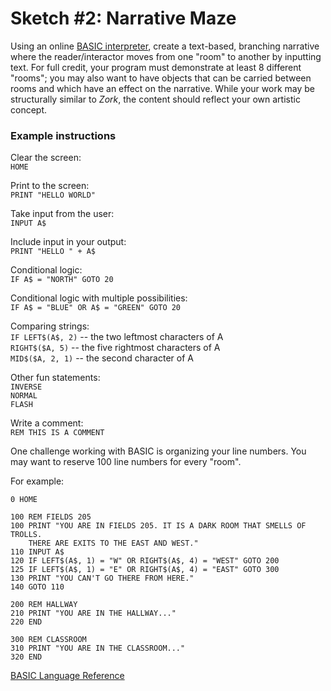 # Sketch #2: Narrative Maze

Using an online [BASIC interpreter](https://www.calormen.com/jsbasic/), create a text-based, branching narrative where the reader/interactor moves from one "room" to another by inputting text. For full credit, your program must demonstrate at least 8 different "rooms"; you may also want to have objects that can be carried between rooms and which have an effect on the narrative. While your work may be structurally similar to _Zork_, the content should reflect your own artistic concept.

### Example instructions

Clear the screen:  
`HOME`  

Print to the screen:  
`PRINT "HELLO WORLD"`  

Take input from the user:  
`INPUT A$`  

Include input in your output:  
`PRINT "HELLO " + A$`  

Conditional logic:  
`IF A$ = "NORTH" GOTO 20`  

Conditional logic with multiple possibilities:  
`IF A$ = "BLUE" OR A$ = "GREEN" GOTO 20`

Comparing strings:  
`IF LEFT$(A$, 2)` -- the two leftmost characters of A  
`RIGHT$($A, 5)` -- the five rightmost characters of A  
`MID$($A, 2, 1)` -- the second character of A  

Other fun statements:  
`INVERSE`  
`NORMAL`  
`FLASH`  

Write a comment:  
`REM THIS IS A COMMENT`


One challenge working with BASIC is organizing your line numbers. You may want to reserve 100 line numbers for every "room". 

For example:
```
0 HOME

100 REM FIELDS 205
100 PRINT "YOU ARE IN FIELDS 205. IT IS A DARK ROOM THAT SMELLS OF TROLLS. 
    THERE ARE EXITS TO THE EAST AND WEST."
110 INPUT A$
120 IF LEFT$(A$, 1) = "W" OR RIGHT$(A$, 4) = "WEST" GOTO 200
125 IF LEFT$(A$, 1) = "E" OR RIGHT$(A$, 4) = "EAST" GOTO 300
130 PRINT "YOU CAN'T GO THERE FROM HERE."
140 GOTO 110

200 REM HALLWAY
210 PRINT "YOU ARE IN THE HALLWAY..."
220 END

300 REM CLASSROOM
310 PRINT "YOU ARE IN THE CLASSROOM..."
320 END
```


[BASIC Language Reference](https://www.apple.asimov.net/documentation/programming/basic/Applesoft%20BASIC%20Quick%20Reference%20Guide.pdf)


